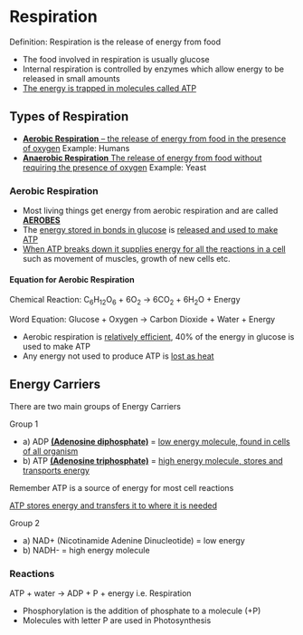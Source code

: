 # Respiration

​Definition: Respiration is the release of energy from food​
​
- The food involved in respiration is usually glucose​
- Internal respiration is controlled by enzymes which allow energy to be released in small amounts​
- <u>The energy is trapped in molecules called ATP</u>

## Types of Respiration​
- <u>**Aerobic Respiration** – the release of energy from food in the presence of oxygen</u> Example: Humans
- <u>**Anaerobic Respiration** The release of energy from food without requiring the presence of oxygen</u> Example: Yeast

### Aerobic Respiration​
- Most living things get energy from aerobic respiration and are called <u>**AEROBES**</u>
- The <u>energy stored in bonds in glucose</u> is <u>released and used to make ATP​</u>
- <u>When ATP breaks down it supplies energy for all the reactions in a cell</u> such as movement of muscles, growth of new cells etc.
#### Equation for Aerobic Respiration​
Chemical Reaction: C<sub>6</sub>H<sub>12</sub>O<sub>6</sub> + 6O<sub>2</sub> -> 6CO<sub>2</sub> + 6H<sub>2</sub>O + Energy

Word Equation: Glucose + Oxygen -> Carbon Dioxide + Water + Energy

- Aerobic respiration is <u>relatively efficient</u>, 40% of the energy in glucose is used to make ATP
- Any energy not used to produce ATP is <u>lost as heat</u>

## Energy Carriers
There are two main groups of Energy Carriers

Group 1
- a) ADP <u>**(Adenosine diphosphate)**</u> = <u>low energy molecule, found in cells of all organism</u>
- b) ATP <u>**(Adenosine triphosphate)**</u> = <u>high energy molecule, stores and transports energy</u>

Remember ATP is a source of energy for most cell reactions

<u>ATP stores energy and transfers it to where it is needed</u>

Group 2
- a) NAD+ (Nicotinamide Adenine Dinucleotide) = low energy
- b) NADH- = high energy molecule

### Reactions
ATP + water -> ADP + P + energy i.e. Respiration

- Phosphorylation is the addition of phosphate to a molecule (+P) 
- Molecules with letter P are used in Photosynthesis